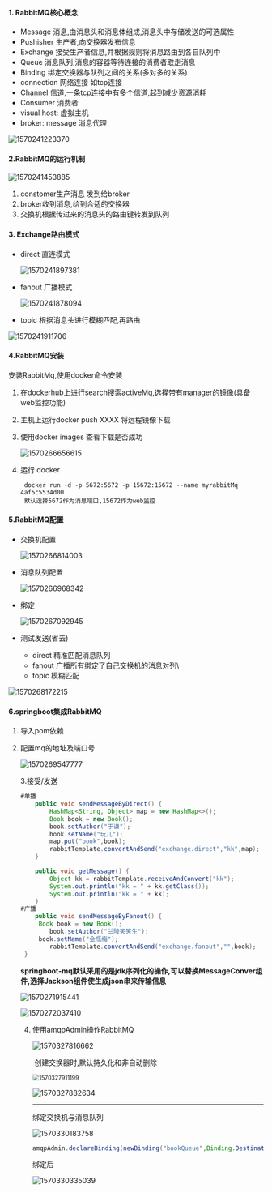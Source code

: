 #### 1. RabbitMQ核心概念
   * Message 消息,由消息头和消息体组成,消息头中存储发送的可选属性
   * Pushisher 生产者,向交换器发布信息
   * Exchange 接受生产者信息,并根据规则将消息路由到各自队列中
   * Queue 消息队列,消息的容器等待连接的消费者取走消息
   * Binding 绑定交换器与队列之间的关系(多对多的关系)
   * connection 网络连接 如tcp连接
   * Channel 信道,一条tcp连接中有多个信道,起到减少资源消耗
   * Consumer 消费者
   * visual host: 虚拟主机
   * broker: message 消息代理

![1570241223370](springboot-message.assets/1570241223370.png)



#### 2.RabbitMQ的运行机制

![1570241453885](springboot-message.assets/1570241453885.png)

1. constomer生产消息 发到给broker
2. broker收到消息,给到合适的交换器
3. 交换机根据传过来的消息头的路由键转发到队列



#### 3. Exchange路由模式

* direct 直连模式

  ![1570241897381](springboot-message.assets/1570241897381.png)

* fanout 广播模式

  ![1570241878094](springboot-message.assets/1570241878094.png)

* topic 根据消息头进行模糊匹配,再路由

![1570241911706](springboot-message.assets/1570241911706.png)

#### 4.RabbitMQ安装

安装RabbitMq,使用docker命令安装

1. 在dockerhub上进行search搜索activeMq,选择带有manager的镜像(具备web监控功能)

2. 主机上运行docker push XXXX  将远程镜像下载

3. 使用docker images 查看下载是否成功

   ![1570266656615](springboot-message.assets/1570266656615.png)

4. 运行 docker 

   ```shell
    docker run -d -p 5672:5672 -p 15672:15672 --name myrabbitMq 4af5c5534d00 
    默认选择5672作为消息端口,15672作为web监控
   ```

#### 5.RabbitMQ配置

* 交换机配置

  ![1570266814003](springboot-message.assets/1570266814003.png)

* 消息队列配置

  ![1570266968342](springboot-message.assets/1570266968342.png)

* 绑定

  ![1570267092945](springboot-message.assets/1570267092945.png)

* 测试发送(省去)

  * direct 精准匹配消息队列
  * fanout 广播所有绑定了自己交换机的消息对列\
  * topic 模糊匹配 

![1570268172215](springboot-message.assets/1570268172215.png)



#### 6.springboot集成RabbitMQ

1. 导入pom依赖

2. 配置mq的地址及端口号

   ![1570269547777](springboot-message.assets/1570269547777.png)

   3.接受/发送

   ```java
   #单播
       public void sendMessageByDirect() {
           HashMap<String, Object> map = new HashMap<>();
           Book book = new Book();
           book.setAuthor("于谦");
           book.setName("玩儿");
           map.put("book",book);
           rabbitTemplate.convertAndSend("exchange.direct","kk",map);
       }
   
       public void getMessage() {
           Object kk = rabbitTemplate.receiveAndConvert("kk");
           System.out.println("kk = " + kk.getClass());
           System.out.println("kk = " + kk);
       }
   #广播
       public void sendMessageByFanout() {
        Book book = new Book();
           book.setAuthor("兰陵笑笑生");
        book.setName("金瓶梅");
           rabbitTemplate.convertAndSend("exchange.fanout","",book);
    }
   
   
   ```
   
   **springboot-mq默认采用的是jdk序列化的操作,可以替换MessageConver组件,选择Jackson组件使生成json串来传输信息**
   
   ![1570271915441](springboot-message.assets/1570271915441.png)
   
   ![1570272037410](springboot-message.assets/1570272037410.png)
   
   4. 使用amqpAdmin操作RabbitMQ
   
      ![1570327816662](springboot-message.assets/1570327816662.png)
   
      ​	创建交换器时,默认持久化和非自动删除
   
      <img src="springboot-message.assets/1570327911199.png" alt="1570327911199" style="zoom:80%;" />
   
      ![1570327882634](springboot-message.assets/1570327882634.png)
   
      ----------------
   
      绑定交换机与消息队列
   
      ![1570330183758](springboot-message.assets/1570330183758.png)
   
      ```java
      amqpAdmin.declareBinding(newBinding("bookQueue",Binding.DestinationType.QUEUE,"bookExchange","book",null));
      
      ```
   
      绑定后
   
      ![1570330335039](springboot-message.assets/1570330335039.png)
   
      